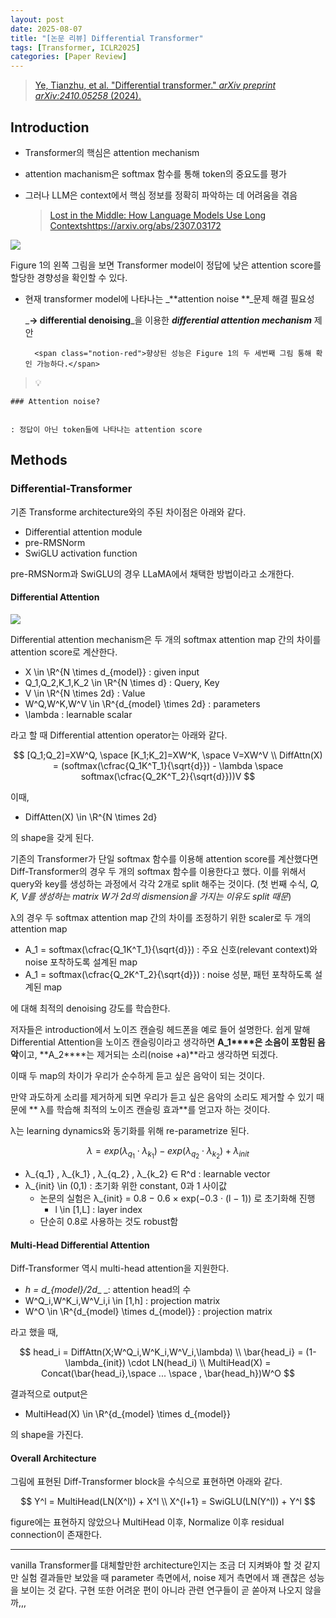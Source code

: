 ```yaml
---
layout: post
date: 2025-08-07
title: "[논문 리뷰] Differential Transformer"
tags: [Transformer, ICLR2025]
categories: [Paper Review]
---
```


> [Ye, Tianzhu, et al. "Differential transformer." ](https://arxiv.org/abs/2410.05258)[_arXiv preprint arXiv:2410.05258_](https://arxiv.org/abs/2410.05258)[ (2024).](https://arxiv.org/abs/2410.05258)



## Introduction

- Transformer의 핵심은 attention mechanism
- attention machanism은 softmax 함수를 통해 token의 중요도를 평가
- 그러나 LLM은 context에서 핵심 정보를 정확히 파악하는 데 어려움을 겪음

	> [Lost in the Middle: How Language Models Use Long Contextshttps://arxiv.org/abs/2307.03172](https://arxiv.org/abs/2307.03172)


![](https://prod-files-secure.s3.us-west-2.amazonaws.com/542b861c-36a8-4051-84e5-8804b6728dba/9083ea56-691a-4752-ae26-47f403431ac8/image.png?X-Amz-Algorithm=AWS4-HMAC-SHA256&X-Amz-Content-Sha256=UNSIGNED-PAYLOAD&X-Amz-Credential=ASIAZI2LB466QCSKEU4V%2F20250819%2Fus-west-2%2Fs3%2Faws4_request&X-Amz-Date=20250819T190057Z&X-Amz-Expires=3600&X-Amz-Security-Token=IQoJb3JpZ2luX2VjEHoaCXVzLXdlc3QtMiJHMEUCIBiQMrBF7C3kq6RtqKQPMsqHEYpzPpzLgDqHn%2BIzvevMAiEAjjg6ePRBa9HCcRKCyPZlpxAX8hCoADZGmoNL6cNrkQQqiAQIw%2F%2F%2F%2F%2F%2F%2F%2F%2F%2F%2FARAAGgw2Mzc0MjMxODM4MDUiDG8zhBqfxnSz3n4W9ircAycWRF7US29v4KnQjzNSjxe1qq3V610ASI9XFgcnIF90gtIAH8bwgtU5OQoOJihIAa%2BhPsa3aoqCvmivAyBQTaCq1L8R00r9hEYyaCV0O2PP5LrIcioyCuAYRp%2Fr3Hz9KkhxcQzaiCEOzDs0%2Bjg%2FqWEUg13Yfje7WN%2B%2BO6NU3Rh%2FhdtMoBbtb10rmnTD880JCPaHpQGvMd7UX%2BOemmPK3ZUlTD5KYhY5AV7XJ%2FFphuuYkCAArZR%2BY2Z1nvaEyDvKPxelI5K9Pxky3Dx0Z2cH7BxiuANWRuEKMjxI9%2BUxMcu3gX9jQZ0VCdXKCIeCca0OZPLpfcC2wgwFUKcAdfj%2FiWWWBEFhx%2BXyglaL2VF%2BALjgktZk2WcZrRFPaigm8gnwaAgSBCRb4oOIrdbpf4kpBp77LawEofzZL084QIjCk3sklNhgL5qOw0KZvbV%2Bpnbb9fuX3ui1tH8jh8HYJWCJEFWVwY%2FAb3ypVROLT1VeUXvZpOwINdkEy%2FR9OmpGTrnU7kA%2F54%2FSbct5tU%2BscsUsgOhqNucCNSZ6KBvwG8GMZ1gunf8afTfffwLZwy5gUq9A%2FIsmQK2PaxaelNy9k%2BNBvOKQTuGkOoRBWdwUhiYJ8pvUMGTx%2FbWMNMGUWngVMMn3ksUGOqUBer6nfDTfL%2FLNHzJo6CbyKdJj%2BeEa74uokrxUG5CQEFCXyHnYrJ%2FtUMYTe%2FULuz5ztuF4L%2F5edccxnuHRTOE%2F%2FYgDCrIZzbdP9mCRnzZbJq4kc2QSPWvXBoeW4RKj9tiDMz2ajF5CifpVOXMAXmz5nS0U3dre%2BCw9ZSvch%2BVGkz%2BSVDkUVrYeyEp5kGRhecuNUoZGbynWKmRQQWPbXKOIkSf0yzMM&X-Amz-Signature=605a791a2d16d82e602c9fd035f60eb0c04d714b15aa477b4e1e2bbbf9a64a9a&X-Amz-SignedHeaders=host&x-amz-checksum-mode=ENABLED&x-id=GetObject)


Figure 1의 왼쪽 그림을 보면 Transformer model이 정답에 낮은 attention score를 할당한 경향성을 확인할 수 있다.

- 현재 transformer model에 나타나는 _**attention noise **_문제 해결 필요성

	_**→ differential denoising**_을 이용한 _**differential attention mechanism**_ 제안


		<span class="notion-red">향상된 성능은 Figure 1의 두 세번째 그림 통해 확인 가능하다.</span>


> 💡 


	### Attention noise?


	: 정답이 아닌 token들에 나타나는 attention score



## Methods



### Differential-Transformer


기존 Transforme architecture와의 주된 차이점은 아래와 같다.

- Differential attention module
- pre-RMSNorm
- SwiGLU activation function

pre-RMSNorm과 SwiGLU의 경우 LLaMA에서 채택한 방법이라고 소개한다.



#### Differential Attention


![](https://prod-files-secure.s3.us-west-2.amazonaws.com/542b861c-36a8-4051-84e5-8804b6728dba/116d70b2-1963-4810-9167-f4c7d8a06e8f/image.png?X-Amz-Algorithm=AWS4-HMAC-SHA256&X-Amz-Content-Sha256=UNSIGNED-PAYLOAD&X-Amz-Credential=ASIAZI2LB466QCSKEU4V%2F20250819%2Fus-west-2%2Fs3%2Faws4_request&X-Amz-Date=20250819T190057Z&X-Amz-Expires=3600&X-Amz-Security-Token=IQoJb3JpZ2luX2VjEHoaCXVzLXdlc3QtMiJHMEUCIBiQMrBF7C3kq6RtqKQPMsqHEYpzPpzLgDqHn%2BIzvevMAiEAjjg6ePRBa9HCcRKCyPZlpxAX8hCoADZGmoNL6cNrkQQqiAQIw%2F%2F%2F%2F%2F%2F%2F%2F%2F%2F%2FARAAGgw2Mzc0MjMxODM4MDUiDG8zhBqfxnSz3n4W9ircAycWRF7US29v4KnQjzNSjxe1qq3V610ASI9XFgcnIF90gtIAH8bwgtU5OQoOJihIAa%2BhPsa3aoqCvmivAyBQTaCq1L8R00r9hEYyaCV0O2PP5LrIcioyCuAYRp%2Fr3Hz9KkhxcQzaiCEOzDs0%2Bjg%2FqWEUg13Yfje7WN%2B%2BO6NU3Rh%2FhdtMoBbtb10rmnTD880JCPaHpQGvMd7UX%2BOemmPK3ZUlTD5KYhY5AV7XJ%2FFphuuYkCAArZR%2BY2Z1nvaEyDvKPxelI5K9Pxky3Dx0Z2cH7BxiuANWRuEKMjxI9%2BUxMcu3gX9jQZ0VCdXKCIeCca0OZPLpfcC2wgwFUKcAdfj%2FiWWWBEFhx%2BXyglaL2VF%2BALjgktZk2WcZrRFPaigm8gnwaAgSBCRb4oOIrdbpf4kpBp77LawEofzZL084QIjCk3sklNhgL5qOw0KZvbV%2Bpnbb9fuX3ui1tH8jh8HYJWCJEFWVwY%2FAb3ypVROLT1VeUXvZpOwINdkEy%2FR9OmpGTrnU7kA%2F54%2FSbct5tU%2BscsUsgOhqNucCNSZ6KBvwG8GMZ1gunf8afTfffwLZwy5gUq9A%2FIsmQK2PaxaelNy9k%2BNBvOKQTuGkOoRBWdwUhiYJ8pvUMGTx%2FbWMNMGUWngVMMn3ksUGOqUBer6nfDTfL%2FLNHzJo6CbyKdJj%2BeEa74uokrxUG5CQEFCXyHnYrJ%2FtUMYTe%2FULuz5ztuF4L%2F5edccxnuHRTOE%2F%2FYgDCrIZzbdP9mCRnzZbJq4kc2QSPWvXBoeW4RKj9tiDMz2ajF5CifpVOXMAXmz5nS0U3dre%2BCw9ZSvch%2BVGkz%2BSVDkUVrYeyEp5kGRhecuNUoZGbynWKmRQQWPbXKOIkSf0yzMM&X-Amz-Signature=a534e6b778dc703f811d10a7aad50396dbb73eecce664d78563a1d195f308e99&X-Amz-SignedHeaders=host&x-amz-checksum-mode=ENABLED&x-id=GetObject)


Differential attention mechanism은 두 개의 softmax attention map 간의 차이를 attention score로 계산한다.

- X \in \R^{N \times d\_{model}} : given input
- Q\_1,Q\_2,K\_1,K\_2 \in \R^{N \times d} : Query, Key
- V \in \R^{N \times 2d} : Value
- W^Q,W^K,W^V \in \R^{d\_{model} \times 2d} : parameters
- \lambda : learnable scalar

라고 할 때 Differential attention operator는 아래와 같다.


$$
[Q_1;Q_2]=XW^Q, \space [K_1;K_2]=XW^K, \space V=XW^V \\
DiffAttn(X) = (softmax(\cfrac{Q_1K^T_1}{\sqrt{d}}) - \lambda \space softmax(\cfrac{Q_2K^T_2}{\sqrt{d}}))V
$$


이때,

- DiffAtten(X) \in \R^{N \times 2d}

의 shape을 갖게 된다.


기존의 Transformer가 단일 softmax 함수를 이용해 attention score를 계산했다면 Diff-Transformer의 경우 두 개의 softmax 함수를 이용한다고 했다. 이를 위해서 query와 key를 생성하는 과정에서 각각 2개로 split 해주는 것이다. <span class="notion-red">(첫 번째 수식, </span><span class="notion-red">_Q, K, V를 생성하는 matrix W가 2d의 dismension을 가지는 이유도 split 때문_</span><span class="notion-red">)</span>


 λ의 경우 두 softmax attention map 간의 차이를 조정하기 위한 scaler로 두 개의 attention map

- A\_1 = softmax(\cfrac{Q\_1K^T\_1}{\sqrt{d}}) : 주요 신호(relevant context)와 noise 포착하도록 설계된 map
- A\_1 = softmax(\cfrac{Q\_2K^T\_2}{\sqrt{d}}) : noise 성분, 패턴 포착하도록 설계된 map 

에 대해 최적의 denoising 강도를 학습한다.


저자들은 introduction에서 노이즈 캔슬링 헤드폰을 예로 들어 설명한다. 쉽게 말해 Differential Attention을 노이즈 캔슬링이라고 생각하면 **A\_1****은 소음이 포함된 음악**이고, **A\_2****는 제거되는 소리(noise +a)**라고 생각하면 되겠다. 


이때 두 map의 차이가 우리가 순수하게 듣고 싶은 음악이 되는 것이다. 


만약 과도하게 소리를 제거하게 되면 우리가 듣고 싶은 음악의 소리도 제거할 수 있기 때문에 ** λ를 학습해 최적의 노이즈 캔슬링 효과**를 얻고자 하는 것이다.


λ는 learning dynamics와 동기화를 위해 re-parametrize 된다.


$$
\lambda = exp(\lambda_{q_1} \cdot \lambda_{k_1}) - exp(\lambda_{q_2} \cdot \lambda_{k_2}) + \lambda_{init}
$$

- λ\_{q\_1} , λ\_{k\_1} , λ\_{q\_2} , λ\_{k\_2} ∈ R^d : learnable vector
- λ\_{init} \in (0,1) : 초기화 위한 constant, 0과 1 사이값
	- 논문의 실험은 λ\_{init} = 0.8 − 0.6 × exp(−0.3 · (l − 1)) 로 초기화해 진행
		- l \in [1,L] : layer index
	- 단순히 0.8로 사용하는 것도 robust함


#### **Multi-Head Differential Attention**


Diff-Transformer 역시 multi-head attention을 지원한다.

- _h = d\_{model}/2d__ _: attention head의 수
- W^Q\_i,W^K\_i,W^V\_i,i \in [1,h] : projection matrix
- W^O \in \R^{d\_{model} \times d\_{model}} : projection matrix

라고 했을 때,


$$
head_i = DiffAttn(X;W^Q_i,W^K_i,W^V_i,\lambda) \\
\bar{head_i} = (1-\lambda_{init}) \cdot LN(head_i) \\
MultiHead(X) = Concat(\bar{head_i},\space ... \space , \bar{head_h})W^O
$$


결과적으로 output은

- MultiHead(X) \in \R^{d\_{model} \times d\_{model}}

의 shape을 가진다.



#### Overall Architecture


그림에 표현된 Diff-Transformer block을 수식으로 표현하면 아래와 같다.


$$
Y^l = MultiHead(LN(X^l)) + X^l \\
X^{l+1} = SwiGLU(LN(Y^l)) + Y^l
$$


figure에는 표현하지 않았으나 MultiHead 이후, Normalize 이후 residual connection이 존재한다.


---


vanilla Transformer를 대체할만한 architecture인지는 조금 더 지켜봐야 할 것 같지만 실험 결과들만 보았을 때 parameter 측면에서, noise 제거 측면에서 꽤 괜찮은 성능을 보이는 것 같다. 구현 또한 어려운 편이 아니라 관련 연구들이 곧 쏟아져 나오지 않을까,,,

